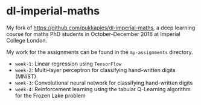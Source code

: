 # dl-imperial-maths
My fork of https://github.com/pukkapies/dl-imperial-maths, a deep learning course for maths PhD students in October-December 2018 at Imperial College London.

My work for the assignments can be found in the `my-assignments` directory.

- `week-1`: Linear regression using `TensorFlow`
- `week-2`: Multi-layer perceptron for classifying hand-written digits (MNIST)
- `week-3`: Convolutional neural network for classifying hand-written digits
- `week-4`: Reinforcement learning using the tabular Q-Learning algorithm for the Frozen Lake problem

